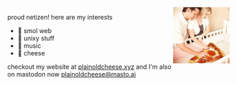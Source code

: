<img src="me-and-my-child.jpg" align="right">

proud netizen! here are my interests

- 🎸 smol web
- 🐧 unixy stuff
- 🎹 music
- 🧀 cheese

checkout my website at [plainoldcheese.xyz](https://plainoldcheese.github.io/)
and I'm also on mastodon now <a rel="me" href="https://masto.ai/@plainoldcheese">plainoldcheese@masto.ai</a>
